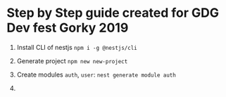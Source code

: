# Step by Step guide created for GDG Dev fest Gorky 2019

1. Install CLI of nestjs `npm i -g @nestjs/cli` 

2. Generate project `npm new new-project`

3. Create modules `auth`, `user`: `nest generate module auth`

4. 
